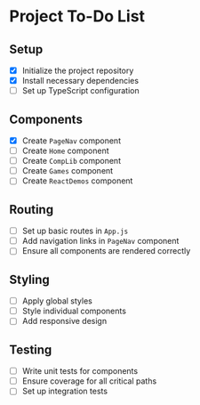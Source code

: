 # Project To-Do List

## Setup

- [x] Initialize the project repository
- [x] Install necessary dependencies
- [ ] Set up TypeScript configuration

## Components

- [x] Create `PageNav` component
- [ ] Create `Home` component
- [ ] Create `CompLib` component
- [ ] Create `Games` component
- [ ] Create `ReactDemos` component

## Routing

- [ ] Set up basic routes in `App.js`
- [ ] Add navigation links in `PageNav` component
- [ ] Ensure all components are rendered correctly

## Styling

- [ ] Apply global styles
- [ ] Style individual components
- [ ] Add responsive design

## Testing

- [ ] Write unit tests for components
- [ ] Ensure coverage for all critical paths
- [ ] Set up integration tests
